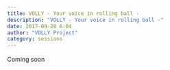 ```yaml
---
title: VOLLY - Your voice in rolling ball -
description: "VOLLY - Your voice in rolling ball -"
date: 2017-09-28 6:04
author: "VOLLY Project"
category: sessions
---
```

Coming soon　